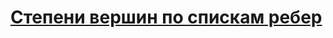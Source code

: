 # [Степени вершин по спискам ребер](http://informatics.mccme.ru/mod/statements/view3.php?chapterid=471)
